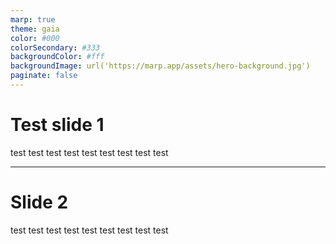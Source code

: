 ```yaml
---
marp: true
theme: gaia
color: #000
colorSecondary: #333
backgroundColor: #fff
backgroundImage: url('https://marp.app/assets/hero-background.jpg')
paginate: false
---
```

# Test slide 1
test
test
test
test
test
test
test
test
test
___
# Slide 2
test
test
test
test
test
test
test
test
test